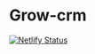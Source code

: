 # Grow-crm
[![Netlify Status](https://api.netlify.com/api/v1/badges/38959ae6-d391-4135-a05b-c7fa50614a47/deploy-status)](https://app.netlify.com/sites/henrique-crm/deploys)
